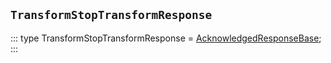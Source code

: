 ## `TransformStopTransformResponse`
:::
type TransformStopTransformResponse = [AcknowledgedResponseBase](./AcknowledgedResponseBase.md);
:::
